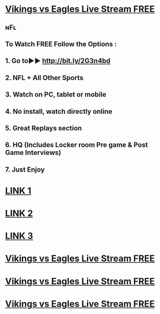 
# [Vikings vs Eagles Live Stream FREE](http://bit.ly/2G3n4bd)


## ɴFʟ
## To Watch FREE Follow the Options :

## 1.  Go to►► http://bit.ly/2G3n4bd

## 2. NFL + All Other Sports

## 3. Watch on PC, tablet or mobile

## 4. No install, watch directly online

## 5. Great Replays section

## 6. HQ (Includes Locker room Pre game & Post Game Interviews)

## 7. Just Enjoy

# [LINK 1](http://bit.ly/2G3n4bd)


# [LINK 2](https://t.co/JouqwnzBF1)


# [LINK 3](http://www.affforce.com/scripts/un981c6l?a_aid=93c086a2&a_bid=3abb9298)


# [Vikings vs Eagles Live Stream FREE](https://t.co/JouqwnzBF1)


# [Vikings vs Eagles Live Stream FREE](https://t.co/JouqwnzBF1)


# [Vikings vs Eagles Live Stream FREE](https://t.co/JouqwnzBF1)

